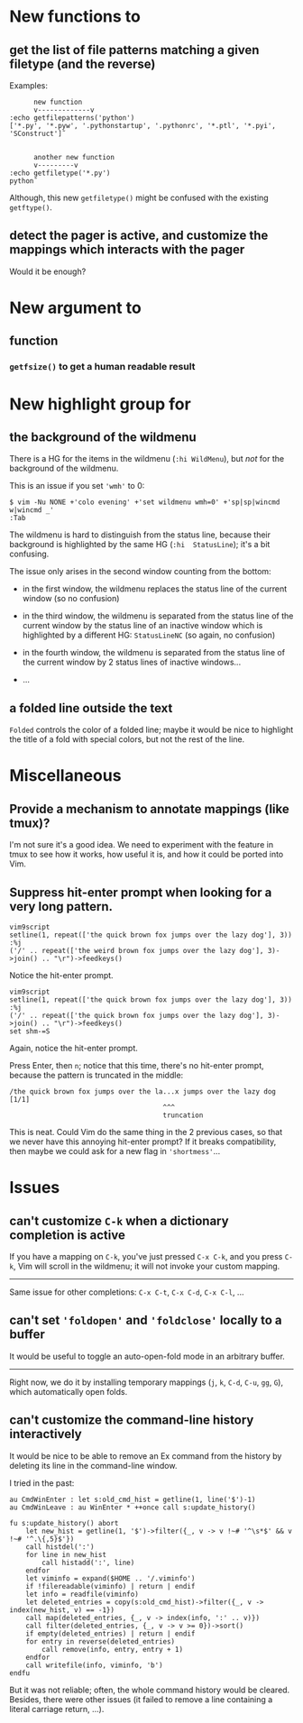# New functions to
## get the list of file patterns matching a given filetype (and the reverse)

Examples:

          new function
          v-------------v
    :echo getfilepatterns('python')
    ['*.py', '*.pyw', '.pythonstartup', '.pythonrc', '*.ptl', '*.pyi', 'SConstruct']˜


          another new function
          v---------v
    :echo getfiletype('*.py')
    python˜

Although, this new `getfiletype()` might be confused with the existing `getftype()`.

## detect the pager is active, and customize the mappings which interacts with the pager

Would it be enough?

##
# New argument to
## function
### `getfsize()` to get a human readable result

##
# New highlight group for
## the background of the wildmenu

There is a HG for the items in  the wildmenu (`:hi WildMenu`), but *not* for the
background of the wildmenu.

This is an issue if you set `'wmh'` to 0:

    $ vim -Nu NONE +'colo evening' +'set wildmenu wmh=0' +'sp|sp|wincmd w|wincmd _'
    :Tab

The  wildmenu  is hard  to  distinguish  from  the  status line,  because  their
background  is  highlighted by  the  same  HG  (`:hi  StatusLine`); it's  a  bit
confusing.

The issue only arises in the second window counting from the bottom:

   - in the first window, the wildmenu replaces the status line of the current
     window (so no confusion)

   - in the third window, the wildmenu is separated from the status line of the
     current window by the status line of an inactive window which is
     highlighted by a different HG: `StatusLineNC` (so again, no confusion)

   - in the fourth window, the wildmenu is separated from the status line of the
     current window by 2 status lines of inactive windows...

   - ...

## a folded line outside the text

`Folded`  controls the  color  of a  folded  line;  maybe it  would  be nice  to
highlight the title of a fold with special colors, but not the rest of the line.

##
# Miscellaneous
## Provide a mechanism to annotate mappings (like tmux)?

I'm not sure it's  a good idea.  We need to experiment with  the feature in tmux
to see how it works, how useful it is, and how it could be ported into Vim.

## Suppress hit-enter prompt when looking for a very long pattern.
```vim
vim9script
setline(1, repeat(['the quick brown fox jumps over the lazy dog'], 3))
:%j
('/' .. repeat(['the weird brown fox jumps over the lazy dog'], 3)->join() .. "\r")->feedkeys()
```
Notice the hit-enter prompt.
```vim
vim9script
setline(1, repeat(['the quick brown fox jumps over the lazy dog'], 3))
:%j
('/' .. repeat(['the quick brown fox jumps over the lazy dog'], 3)->join() .. "\r")->feedkeys()
set shm-=S
```
Again, notice the hit-enter prompt.

Press  Enter, then  `n`; notice  that this  time, there's  no hit-enter  prompt,
because the pattern is truncated in the middle:

    /the quick brown fox jumps over the la...x jumps over the lazy dog        [1/1]
                                          ^^^
                                          truncation

This is neat.  Could  Vim do the same thing in the 2  previous cases, so that we
never have  this annoying  hit-enter prompt?  If  it breaks  compatibility, then
maybe we could ask for a new flag in `'shortmess'`...

##
# Issues
## can't customize `C-k` when a dictionary completion is active

If you have a mapping on `C-k`, you've just pressed `C-x C-k`, and you press `C-k`,
Vim will scroll in the wildmenu; it will not invoke your custom mapping.

---

Same issue for other completions: `C-x C-t`, `C-x C-d`, `C-x C-l`, ...

## can't set `'foldopen'` and `'foldclose'` locally to a buffer

It would be useful to toggle an auto-open-fold mode in an arbitrary buffer.

---

Right now,  we do it by  installing temporary mappings (`j`,  `k`, `C-d`, `C-u`,
`gg`, `G`), which automatically open folds.

## can't customize the command-line history interactively

It would be nice to be able to remove an Ex command from the history by deleting
its  line  in  the  command-line  window.

I tried in the past:

    au CmdWinEnter : let s:old_cmd_hist = getline(1, line('$')-1)
    au CmdWinLeave : au WinEnter * ++once call s:update_history()

    fu s:update_history() abort
        let new_hist = getline(1, '$')->filter({_, v -> v !~# '^\s*$' && v !~# '^.\{,5}$'})
        call histdel(':')
        for line in new_hist
            call histadd(':', line)
        endfor
        let viminfo = expand($HOME .. '/.viminfo')
        if !filereadable(viminfo) | return | endif
        let info = readfile(viminfo)
        let deleted_entries = copy(s:old_cmd_hist)->filter({_, v -> index(new_hist, v) == -1})
        call map(deleted_entries, {_, v -> index(info, ':' .. v)})
        call filter(deleted_entries, {_, v -> v >= 0})->sort()
        if empty(deleted_entries) | return | endif
        for entry in reverse(deleted_entries)
            call remove(info, entry, entry + 1)
        endfor
        call writefile(info, viminfo, 'b')
    endfu

But it was not reliable; often, the whole command history would be cleared.
Besides,  there were  other issues  (it  failed to  remove a  line containing  a
literal carriage return, ...).
